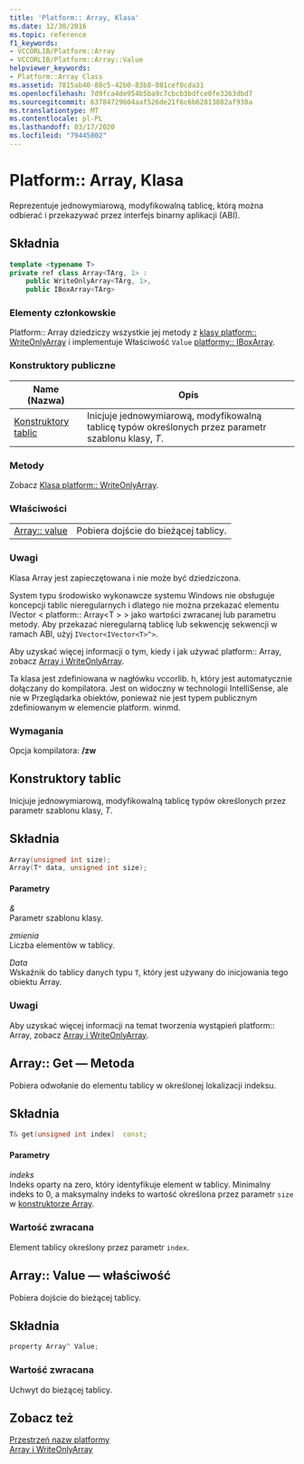 ```yaml
---
title: 'Platform:: Array, Klasa'
ms.date: 12/30/2016
ms.topic: reference
f1_keywords:
- VCCORLIB/Platform::Array
- VCCORLIB/Platform::Array::Value
helpviewer_keywords:
- Platform::Array Class
ms.assetid: 7815ab40-88c5-42b0-83b8-081cef0cda31
ms.openlocfilehash: 7d9fca4de954b5ba9c7cbcb3bdfce0fe3263dbd7
ms.sourcegitcommit: 63784729604aaf526de21f6c6b62813882af930a
ms.translationtype: MT
ms.contentlocale: pl-PL
ms.lasthandoff: 03/17/2020
ms.locfileid: "79445802"
---
```

# <a name="platformarray-class"></a>Platform:: Array, Klasa

Reprezentuje jednowymiarową, modyfikowalną tablicę, którą można odbierać i przekazywać przez interfejs binarny aplikacji (ABI).

## <a name="syntax"></a>Składnia

```cpp
template <typename T>
private ref class Array<TArg, 1> :
    public WriteOnlyArray<TArg, 1>,
    public IBoxArray<TArg>
```

### <a name="members"></a>Elementy członkowskie

Platform:: Array dziedziczy wszystkie jej metody z [klasy platform:: WriteOnlyArray](../cppcx/platform-writeonlyarray-class.md) i implementuje Właściwość `Value` [platformy:: IBoxArray](../cppcx/platform-iboxarray-interface.md).

### <a name="public-constructors"></a>Konstruktory publiczne

|Name (Nazwa)|Opis|
|----------|-----------------|
|[Konstruktory tablic](#ctor)|Inicjuje jednowymiarową, modyfikowalną tablicę typów określonych przez parametr szablonu klasy, *T*.|

### <a name="methods"></a>Metody

Zobacz [Klasa platform:: WriteOnlyArray](../cppcx/platform-writeonlyarray-class.md).

### <a name="properties"></a>Właściwości

|||
|-|-|
|[Array:: value](#value)|Pobiera dojście do bieżącej tablicy.|

### <a name="remarks"></a>Uwagi

Klasa Array jest zapieczętowana i nie może być dziedziczona.

System typu środowisko wykonawcze systemu Windows nie obsługuje koncepcji tablic nieregularnych i dlatego nie można przekazać elementu IVector < platform:: Array\<T > > jako wartości zwracanej lub parametru metody. Aby przekazać nieregularną tablicę lub sekwencję sekwencji w ramach ABI, użyj `IVector<IVector<T>^>`.

Aby uzyskać więcej informacji o tym, kiedy i jak używać platform:: Array, zobacz [Array i WriteOnlyArray](../cppcx/array-and-writeonlyarray-c-cx.md).

Ta klasa jest zdefiniowana w nagłówku vccorlib. h, który jest automatycznie dołączany do kompilatora. Jest on widoczny w technologii IntelliSense, ale nie w Przeglądarka obiektów, ponieważ nie jest typem publicznym zdefiniowanym w elemencie platform. winmd.

### <a name="requirements"></a>Wymagania

Opcja kompilatora: **/zw**

## <a name="ctor"></a>Konstruktory tablic

Inicjuje jednowymiarową, modyfikowalną tablicę typów określonych przez parametr szablonu klasy, *T*.

## <a name="syntax"></a>Składnia

```cpp
Array(unsigned int size);
Array(T* data, unsigned int size);
```

#### <a name="parameters"></a>Parametry

*&*<br/>
Parametr szablonu klasy.

*zmienia*<br/>
Liczba elementów w tablicy.

*Data*<br/>
Wskaźnik do tablicy danych typu `T`, który jest używany do inicjowania tego obiektu Array.

### <a name="remarks"></a>Uwagi

Aby uzyskać więcej informacji na temat tworzenia wystąpień platform:: Array, zobacz [Array i WriteOnlyArray](../cppcx/array-and-writeonlyarray-c-cx.md).

## <a name="get"></a>Array:: Get — Metoda

Pobiera odwołanie do elementu tablicy w określonej lokalizacji indeksu.

## <a name="syntax"></a>Składnia

```cpp
T& get(unsigned int index)  const;
```

#### <a name="parameters"></a>Parametry

*indeks*<br/>
Indeks oparty na zero, który identyfikuje element w tablicy. Minimalny indeks to 0, a maksymalny indeks to wartość określona przez parametr `size` w [konstruktorze Array](#ctor).

### <a name="return-value"></a>Wartość zwracana

Element tablicy określony przez parametr `index`.

## <a name="value"></a>Array:: Value — właściwość

Pobiera dojście do bieżącej tablicy.

## <a name="syntax"></a>Składnia

```cpp
property Array^ Value;
```

### <a name="return-value"></a>Wartość zwracana

Uchwyt do bieżącej tablicy.

## <a name="see-also"></a>Zobacz też

[Przestrzeń nazw platformy](../cppcx/platform-namespace-c-cx.md)<br/>
[Array i WriteOnlyArray](../cppcx/array-and-writeonlyarray-c-cx.md)
